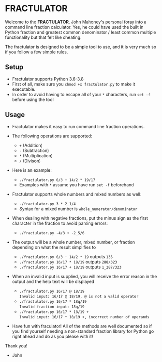 # FRACTULATOR
Welcome to the **FRACTULATOR**. John Mahoney's personal foray into a command line fraction calculator.
Yes, he could have used the built in Python fraction and greatest common denominator / least common multiple functionality but that felt like cheating.
  
The fractulator is designed to be a simple tool to use, and it is very much so if you follow a few simple rules.

## Setup
* Fractulator supports Python 3.6-3.8
* First of all, make sure you `chmod +x fractulator.py` to make it executable.  
* In order to avoid having to escape all of your `*` characters, run `set -f` before using the tool

## Usage 
* Fractulator makes it easy to run command line fraction operations.
* The following operations are supported:
  * `+` (Addition)
  * `-` (Subtraction)
  * `*` (Multiplication)
  * `/` (Divison)  
* Here is an example:
    * `./fractulator.py 6/3 + 14/2 * 19/17`
    * Examples with `*` assume you have run `set -f` beforehand
    
* Fractulator supports whole numbers and mixed numbers as well:
    * `./fractulator.py 3 * 2_1/4`
    * Syntax for a mixed number is `whole_numerator/denominator`
    
* When dealing with negative fractions, put the minus sign as the first character in the fraction to avoid parsing errors:
    * `./fractulator.py -4/3 + -2_5/6`

* The output will be a whole number, mixed number, or fraction depending on what the result simplifies to
    * `./fractulator.py 6/3 + 14/2 * 19` outputs `135`
    * `./fractulator.py 16/17 * 18/19` outputs `288/323`
    * `./fractulator.py 16/17 + 18/19` outputs `1_287/323`

* When an invalid input is supplied, you will receive the error reason in the output and the help text will be displayed
    * `./fractulator.py 16/17 @ 18/19`  
`Invalid input: 16/17 @ 18/19, @ is not a valid operator`
    * `./fractulator.py 16/17 * 18q/19`  
      `Invalid fraction input: 18q/19`
    * `./fractulator.py 16/17 * 18/19 +`  
      `Invalid input: 16/17 * 18/19 +, incorrect number of operands `
      
* Have fun with fraculator! All of the methods are well documented so if you find yourself needing a non-standard 
  fraction library for Python go right ahead and do as you please with it!
  
Thank you!
- John
